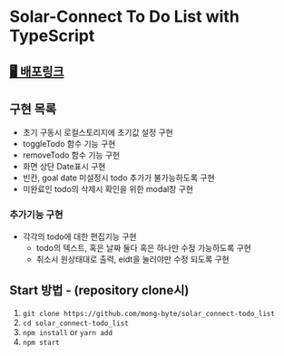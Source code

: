 # Solar-Connect To Do List with TypeScript

## [🖥 배포링크](https://compassionate-jennings-89acc1.netlify.app/)

## 구현 목록
- 초기 구동시 로컬스토리지에 초기값 설정 구현
- toggleTodo 함수 기능 구현
- removeTodo 함수 기능 구현
- 화면 상단 Date표시 구현
- 빈칸, goal date 미설정시 todo 추가가 불가능하도록 구현
- 미완료인 todo의 삭제시 확인을 위한 modal창 구현
### 추가기능 구현
- 각각의 todo에 대한 편집기능 구현
  - todo의 텍스트, 혹은 날짜 둘다 혹은 하나만 수정 가능하도록 구현
  - 취소시 원상태대로 출력, eidt을 눌러야만 수정 되도록 구현

## Start 방법 - (repository clone시)
1. `git clone https://github.com/mong-byte/solar_connect-todo_list`
2. `cd solar_connect-todo_list`
3. `npm install` or `yarn add`
4. `npm start`
